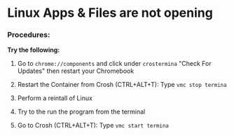 # Linux Apps & Files are not opening

### Procedures:

__Try the following:__

1. Go to `chrome://components` and click under `crostermina` "Check For Updates" then restart your Chromebook

2. Restart the Container from Crosh (CTRL+ALT+T): Type `vmc stop termina`

3. Perform a reintall of Linux

4. Try to the run the program from the terminal

5. Go to Crosh (CTRL+ALT+T): Type `vmc start termina`

